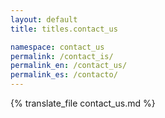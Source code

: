 ```yaml
---
layout: default
title: titles.contact_us

namespace: contact_us
permalink: /contact_is/
permalink_en: /contact_us/
permalink_es: /contacto/
---
```


{% translate_file contact_us.md %}